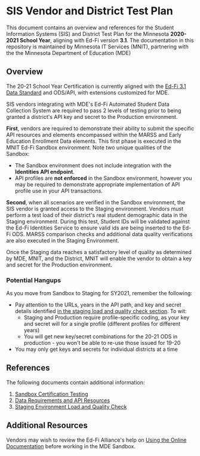 # SIS Vendor and District Test Plan
This document contains an overview and references for the Student Information Systems (SIS) and District Test Plan for the Minnesota **2020-2021 School Year**, aligning with Ed-Fi version **3.1**. The documentation in this repository is maintained by Minnesota IT Services (MNIT), partnering with the the Minnesota Department of Education (MDE)

## Overview
The 20-21 School Year Certification is currently aligned with the [Ed-Fi 3.1 Data Standard](https://github.com/Ed-Fi-Alliance-OSS/Ed-Fi-Standard/releases/tag/v3.1.0) and ODS/API, with extensions customized for MDE.

SIS vendors integrating with MDE's Ed-Fi Automated Student Data Collection System are required to pass 2 levels of testing prior to being granted a district's API key and secret to the Production environment.

**First**, vendors are required to demonstrate their ability to submit the specific API resources and elements encompassed within the MARSS and Early Education Enrollment Data elements. This first phase is executed in the MNIT Ed-Fi Sandbox environment. Note two unique qualities of the Sandbox:

- The Sandbox environment does not include integration with the **Identities API endpoint**.
- API profiles are **not enforced** in the Sandbox environment, however you may be required to demonstrate appropriate implementation of API profile use in your API transactions.

**Second**, when all scenarios are verified in the Sandbox environment, the SIS vendor is granted access to the Staging environment. Vendors must perform a test load of their district's real student demographic data in the Staging environment. During this test, Student IDs will be validated against the Ed-Fi Identities Service to ensure valid ids are being inserted to the Ed-Fi ODS. MARSS comparison checks and additional data quality verifications are also executed in the Staging Environment. 

Once the Staging data reaches a satisfactory level of quality as determined by MDE, MNIT, and the District, MNIT will enable the vendor to obtain a key and secret for the Production environment.

### Potential Hangups
As you move from Sandbox to Staging for SY2021, remember the following:
- Pay attention to the URLs, years in the API path, and key and secret details identified [in the staging load and quality check section](sis_test_plan_d_staging.md#staging-environment-load-and-quality-check). To wit:
  - Staging and Production require profile-specific coding, as your key and secret will  for a single profile (different profiles for different years)
  - You will get new key/secret combinations for the 20-21 ODS in production - you won't be able to re-use those issued for 19-20
- You may only get keys and secrets for individual districts at a time

## References
The following documents contain additional information:
1. [Sandbox Certification Testing](sis_test_plan_b_cert_testing.md)
2. [Data Requirements and API Resources](sis_test_plan_c_data_reqs.md)
3. [Staging Environment Load and Quality Check](sis_test_plan_d_staging.md)

## Additional Resources
Vendors may wish to review the Ed-Fi Alliance's help on [Using the Online Documentation](https://techdocs.ed-fi.org/display/ODSAPI34/Using+the+Online+Documentation) before working in the MDE Sandbox.